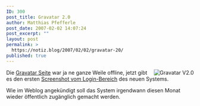 ```yaml
---
ID: 300
post_title: Gravatar 2.0
author: Matthias Pfefferle
post_date: 2007-02-02 14:07:24
post_excerpt: ""
layout: post
permalink: >
  https://notiz.blog/2007/02/02/gravatar-20/
published: true
---
```

<img src="http://notiz.blog/wp-content/uploads/2007/02/logo.gif" alt="Gravatar V2.0" style="float: right" />Die <a href="http://www.gravatar.com">Gravatar Seite</a> war ja ne ganze Weile offline, jetzt gibt es den ersten <a href="http://blog.gravatar.com/2007/2/1/gravatar-2-0-screenshot-1">Screenshot vom Login-Bereich</a> des neuen Systems. 

Wie im Weblog angekündigt soll das System irgendwann diesen Monat wieder öffentlich zugänglich gemacht werden.